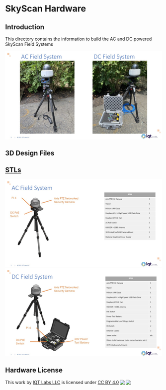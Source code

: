 # SkyScan Hardware

## Introduction

This directory contains the information to build the AC and DC powered SkyScan Field Systems

![hardware](../assets/hardware1.jpg)

## 3D Design Files

[STLs](STL)
---

![CAD1](../assets/CAD1.jpg)
![CAD2](../assets/CAD2.jpg)

## Hardware License

<p xmlns:dct="http://purl.org/dc/terms/" xmlns:cc="http://creativecommons.org/ns#" class="license-text">This work by <a rel="cc:attributionURL dct:creator" property="cc:attributionName" href="https://www.iqt.org/labs/">IQT Labs LLC</a> is licensed under <a rel="license" href="https://creativecommons.org/licenses/by/4.0">CC BY 4.0<img style="height:22px!important;margin-left:3px;vertical-align:text-bottom;" src="https://mirrors.creativecommons.org/presskit/icons/cc.svg?ref=chooser-v1" /><img style="height:22px!important;margin-left:3px;vertical-align:text-bottom;" src="https://mirrors.creativecommons.org/presskit/icons/by.svg?ref=chooser-v1" /></a></p>